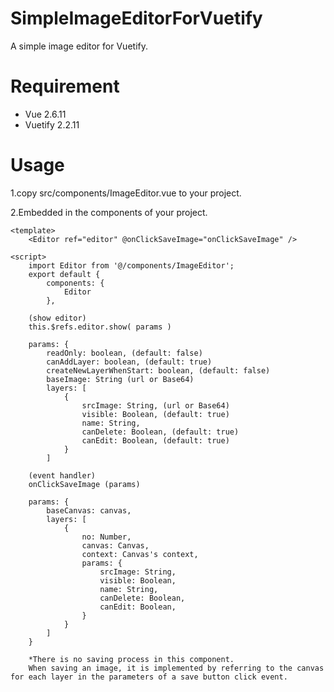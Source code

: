# SimpleImageEditorForVuetify
A simple image editor for Vuetify.

# Requirement
* Vue 2.6.11
* Vuetify 2.2.11

# Usage
1.copy src/components/ImageEditor.vue to your project.

2.Embedded in the components of your project.
    
    <template>
        <Editor ref="editor" @onClickSaveImage="onClickSaveImage" />
    
    <script>
        import Editor from '@/components/ImageEditor';
        export default {
            components: {
                Editor
            },

        (show editor)
        this.$refs.editor.show( params )

        params: {
            readOnly: boolean, (default: false)
            canAddLayer: boolean, (default: true)
            createNewLayerWhenStart: boolean, (default: false)
            baseImage: String (url or Base64)
            layers: [
                {
                    srcImage: String, (url or Base64)
                    visible: Boolean, (default: true)
                    name: String,
                    canDelete: Boolean, (default: true)
                    canEdit: Boolean, (default: true)
                }
            ]

        (event handler)
        onClickSaveImage (params) 

        params: {
            baseCanvas: canvas,
            layers: [
                {
                    no: Number,
                    canvas: Canvas,
                    context: Canvas's context,
                    params: {
                        srcImage: String,
                        visible: Boolean,
                        name: String,
                        canDelete: Boolean,
                        canEdit: Boolean,
                    }
                }
            ]
        }

        *There is no saving process in this component.
        When saving an image, it is implemented by referring to the canvas for each layer in the parameters of a save button click event.

